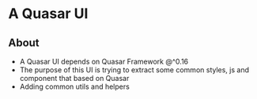# A Quasar UI

## About
- A Quasar UI depends on Quasar Framework @^0.16
- The purpose of this UI is trying to extract some common styles, js and component that based on Quasar
- Adding common utils and helpers

